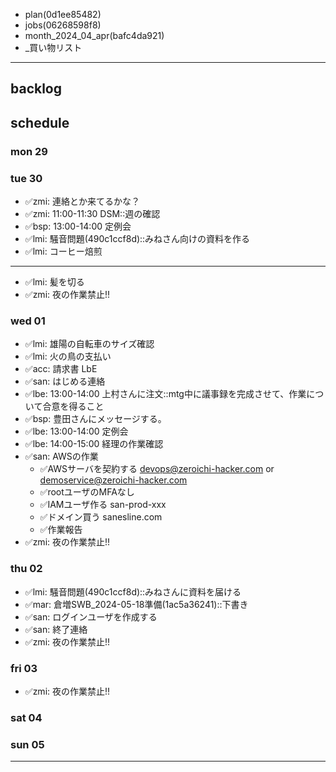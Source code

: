 
- plan(0d1ee85482)
- jobs(06268598f8)
- month_2024_04_apr(bafc4da921)
- _買い物リスト
---

## backlog


## schedule
### mon 29

### tue 30
- ✅zmi: 連絡とか来てるかな？
- ✅zmi: 11:00-11:30 DSM::週の確認
- ✅bsp: 13:00-14:00 定例会
- ✅lmi: 騒音問題(490c1ccf8d)::みねさん向けの資料を作る
- ✅lmi: コーヒー焙煎
---
- ✅lmi: 髪を切る
- ✅zmi: 夜の作業禁止!!


### wed 01
- ✅lmi: 雄陽の自転車のサイズ確認
- ✅lmi: 火の鳥の支払い
- ✅acc: 請求書 LbE
- ✅san: はじめる連絡
- ✅lbe: 13:00-14:00 上村さんに注文::mtg中に議事録を完成させて、作業について合意を得ること
- ✅bsp: 豊田さんにメッセージする。
- ✅lbe: 13:00-14:00 定例会
- ✅lbe: 14:00-15:00 経理の作業確認
- ✅san: AWSの作業
  - ✅AWSサーバを契約する devops@zeroichi-hacker.com or demoservice@zeroichi-hacker.com
  - ✅rootユーザのMFAなし
  - ✅IAMユーザ作る san-prod-xxx
  - ✅ドメイン買う sanesline.com
  - ✅作業報告
- ✅zmi: 夜の作業禁止!!

### thu 02
- ✅lmi: 騒音問題(490c1ccf8d)::みねさんに資料を届ける
- ✅mar: 倉増SWB_2024-05-18準備(1ac5a36241)::下書き
- ✅san: ログインユーザを作成する
- ✅san: 終了連絡
- ✅zmi: 夜の作業禁止!!

### fri 03
- ✅zmi: 夜の作業禁止!!


### sat 04
### sun 05

---

